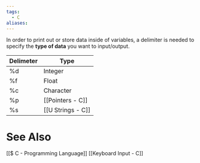 ```yaml
---
tags:
  - C
aliases:
---
```

In order to print out or store data inside of variables, a delimiter is needed to specify the **type of data** you want to input/output.

| Delimeter | Type                                  |
| --------- | ------------------------------------- |
| %d        | Integer                               |
| %f        | Float                                 |
| %c        | Character                             |
| %p        | [[Pointers - C]]                      |
| %s        | [[U Strings - C]] |

# See Also
[[$ C - Programming Language]]
[[Keyboard Input - C]]